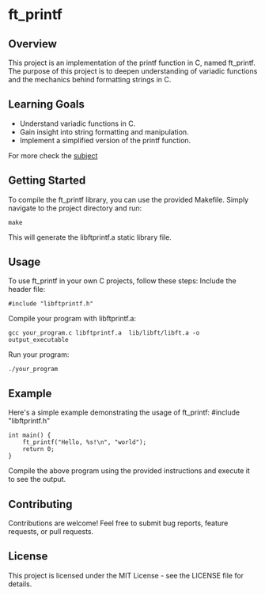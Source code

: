 # ft_printf

## Overview
This project is an implementation of the printf function in C, named ft_printf. The 
purpose of this project is to deepen understanding of variadic functions and the 
mechanics behind formatting strings in C.

## Learning Goals

- Understand variadic functions in C.
- Gain insight into string formatting and manipulation.
- Implement a simplified version of the printf function.

For more check the [subject](subject.pdf)

## Getting Started
To compile the ft_printf library, you can use the provided Makefile. Simply navigate to the project directory and run:

    make

This will generate the libftprintf.a static library file.

## Usage

To use ft_printf in your own C projects, follow these steps:
Include the header file:

    #include "libftprintf.h"

Compile your program with libftprintf.a:

    gcc your_program.c libftprintf.a  lib/libft/libft.a -o output_executable

Run your program:

    ./your_program

## Example

Here's a simple example demonstrating the usage of ft_printf:
    #include "libftprintf.h"

    int main() {
        ft_printf("Hello, %s!\n", "world");
        return 0;
    }

Compile the above program using the provided instructions and execute it to see the output.

## Contributing
Contributions are welcome! Feel free to submit bug reports, feature requests, or pull requests.

## License

This project is licensed under the MIT License - see the LICENSE file for details.
